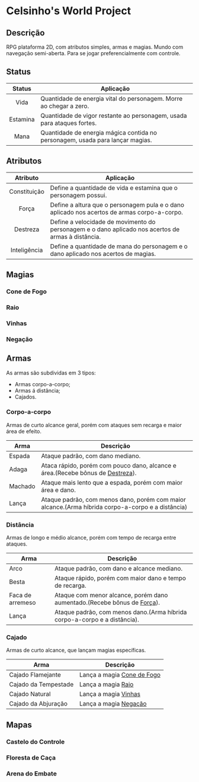 # Celsinho's World Project

## Descrição

RPG plataforma 2D, com atributos simples, armas e magias. Mundo com navegação semi-aberta. Para se jogar preferencialmente com controle.

## Status

|Status     |Aplicação                                                                      |
|:---------:|-------------------------------------------------------------------------------|
|Vida       |Quantidade de energia vital do personagem. Morre ao chegar a zero.             |
|Estamina   |Quantidade de vigor restante ao personagem, usada para ataques fortes.         |
|Mana       |Quantidade de energia mágica contida no personagem, usada para lançar magias.  |

## Atributos

|Atributo       |Aplicação                                                                                          |
|:-------------:|---------------------------------------------------------------------------------------------------|
|Constituição   |Define a quantidade de vida e estamina que o personagem possui.                                    |
|Força          |Define a altura que o personagem pula e o dano aplicado nos acertos de armas corpo-a-corpo.        |
|Destreza       |Define a velocidade de movimento do personagem e o dano aplicado nos acertos de armas à distância. |
|Inteligência   |Define a quantidade de mana do personagem e o dano aplicado nos acertos de magias.                 |

## Magias
### Cone de Fogo
### Raio
### Vinhas
### Negação

## Armas
As armas são subdividas em 3 tipos: 

* Armas corpo-a-corpo;
* Armas á distância;
* Cajados.

### Corpo-a-corpo
Armas de curto alcance geral, porém com ataques sem recarga e maior área de efeito.

|Arma       |Descrição                                                                                          |
|-----------|---------------------------------------------------------------------------------------------------|
|Espada     |Ataque padrão, com dano mediano.                                                                   |
|Adaga      |Ataca rápido, porém com pouco dano, alcance e área.(Recebe bônus de [Destreza](#atributos)).       |
|Machado    |Ataque mais lento que a espada, porém com maior área e dano.                                       |
|Lança      |Ataque padrão, com menos dano, porém com maior alcance.(Arma híbrida corpo-a-corpo e a distância)  |

### Distância
Armas de longo e médio alcance, porém com tempo de recarga entre ataques.

|Arma               |Descrição                                                                              |
|-------------------|---------------------------------------------------------------------------------------|
|Arco               |Ataque padrão, com dano e alcance mediano.                                             |
|Besta              |Ataque rápido, porém com maior dano e tempo de recarga.                                |              
|Faca de arremeso   |Ataque com menor alcance, porém dano aumentado.(Recebe bônus de [Força](#atributos)).  |
|Lança              |Ataque padrão, com menos dano.(Arma híbrida corpo-a-corpo e a distância).              |

### Cajado
Armas de curto alcance, que lançam magias específicas.

|Arma                   |Descrição                                      |
|-----------------------|-----------------------------------------------|
|Cajado Flamejante      |Lança a magia [Cone de Fogo](#cone-de-fogo)    |
|Cajado da Tempestade   |Lança a magia [Raio](#raio)                    |
|Cajado Natural         |Lança a magia [Vinhas](#vinhas)                |
|Cajado da Abjuração    |Lança a magia [Negação](#negação)              |

## Mapas

### Castelo do Controle

### Floresta de Caça

### Arena do Embate
